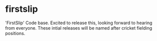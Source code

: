 firstslip
=========

'FirstSlip' Code base. Excited to release this, looking forward to hearing from everyone.  These intial releases will be named after cricket fielding positions.
